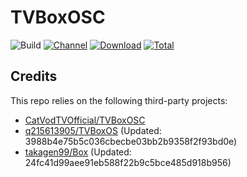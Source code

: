 # TVBoxOSC

![Build](https://shields.io/github/workflow/status/wudongdefeng/new_cat/Test?logo=github&label=Build)
[![Channel](https://img.shields.io/badge/Follow-Telegram-blue.svg?logo=telegram)](https://t.me/TVBoxOSC)
[![Download](https://img.shields.io/github/v/release/wudongdefeng/new_cat?color=orange&logoColor=orange&label=Download&logo=DocuSign)](https://github.com/wudongdefeng/new_cat/releases/latest) 
[![Total](https://shields.io/github/downloads/wudongdefeng/new_cat/total?logo=Bookmeter&label=Counts&logoColor=yellow&color=yellow)](https://github.com/wudongdefeng/new_cat/releases)

## Credits
This repo relies on the following third-party projects:
- [CatVodTVOfficial/TVBoxOSC](https://github.com/CatVodTVOfficial/TVBoxOSC)
- [q215613905/TVBoxOS](https://github.com/q215613905/TVBoxOS) (Updated: 3988b4e75b5c036cbecbe03bb2b9358f2f93bd0e)
- [takagen99/Box](https://github.com/takagen99/Box) (Updated: 24fc41d99aee91eb588f22b9c5bce485d918b956)
